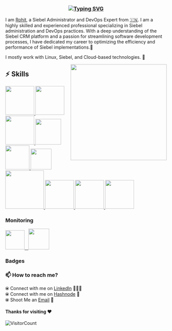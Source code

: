 <h3 align="center">
  <a href="https://git.io/typing-svg">
    <img src="https://readme-typing-svg.demolab.com?font=monoscope&weight=700&size=20&duration=3000&pause=800&center=true&vCenter=true&width=435&lines=Hi!!%2C+it's+Rohit+!;+May+your+day+be+filled;with+happiness+and+positivity!!%F0%9F%8C%BC;+%3A)" alt="Typing SVG" />
  </a>
</h3>

I am [Rohit](https://www.linkedin.com/in/rohi56/), a Siebel Administrator and DevOps Expert from [🇮🇳](https://en.wikipedia.org/wiki/India). I am a highly skilled and experienced professional specializing in Siebel administration and DevOps practices. With a deep understanding of the Siebel CRM platform and a passion for streamlining software development processes, I have dedicated my career to optimizing the efficiency and performance of Siebel implementations.🎯

I mostly work with Linux, Siebel, and Cloud-based technologies. 🚀

<img align='right' src="https://media.giphy.com/media/wwgamp8bOsx8byvKTi/giphy.gif" width="300">

## :zap: Skills
<a href="https://www.oracle.com/in/cx/siebel/" target="_blank">
  <img src="https://miro.medium.com/v2/resize:fit:500/1*ijdcwpiy_oMVvy3ndUGiVg.png" height="90" />
</a>
<a href="https://www.linux.org/" target="_blank">
  <img src="https://www.vectorlogo.zone/logos/linux/linux-icon.svg" height="90" />
</a>
<a href="https://aws.amazon.com/" target="_blank">
  <img src="https://www.vectorlogo.zone/logos/amazon_aws/amazon_aws-icon.svg" height="90" />
</a>
<a href="https://www.docker.com/" target="_blank">
  <img src="https://raw.githubusercontent.com/itsksaurabh/itsksaurabh/master/assets/docker.gif" height="80" />
</a>
<a href="https://kubernetes.io/" target="_blank">
  <img src="https://raw.githubusercontent.com/itsksaurabh/itsksaurabh/master/assets/k8s.gif" height="75" />
</a>
<a href="https://docs.gitlab.com/ee/ci/" target="_blank">
  <img src="https://raw.githubusercontent.com/itsksaurabh/itsksaurabh/master/assets/cicd.gif" height="65" />
</a>
<a href="https://www.terraform.io/" target="_blank">
  <img src="https://raw.githubusercontent.com/itsksaurabh/itsksaurabh/master/assets/terraform.gif" width="120" />
</a>
<a href="https://www.jenkins.io/" target="_blank">
  <img src="https://raw.githubusercontent.com/DARK-art108/ItsRitesh/master/assets/ll.png" height="90" />
</a>
<a href="https://www.ansible.com/" target="_blank">
  <img src="https://www.vectorlogo.zone/logos/ansible/ansible-icon.svg" height="90" />
</a>
<a href="https://pages.github.com/" target="_blank">
  <img src="https://media.giphy.com/media/kH1DBkPNyZPOk0BxrM/giphy.gif" width="90" />
</a>

### Monitoring

<p float="left">
  <a href="https://grafana.com/" target="_blank">
    <img src="https://raw.githubusercontent.com/itsksaurabh/itsksaurabh/master/assets/grafana.gif" height="60" />&nbsp;&nbsp;
  </a>
  <a href="https://prometheus.io/" target="_blank">
    <img src="https://raw.githubusercontent.com/itsksaurabh/itsksaurabh/master/assets/prometheus.gif" height="65" />
  </a>
</p>

### Badges

<div data-iframe-width="150" data-iframe-height="270" data-share-badge-id="6012a5d3-31e6-4ee6-8bcd-45c54f5e0a6a" data-share-badge-host="https://www.credly.com"></div>
<div data-iframe-width="150" data-iframe-height="270" data-share-badge-id="d4b29cbd-aeae-4257-810c-9d5911fce35c" data-share-badge-host="https://www.credly.com"></div>
<div data-iframe-width="150" data-iframe-height="270" data-share-badge-id="d83efb4a-4e05-435d-b450-eac8303a9c2c" data-share-badge-host="https://www.credly.com"></div>
<script type="text/javascript" async src="//cdn.credly.com/assets/utilities/embed.js"></script>

### 📫 How to reach me?

⦿ Connect with me on [LinkedIn](https://www.linkedin.com/in/rohi56/) 👨🏻‍💻<br>
⦿ Connect with me on [Hashnode](https://rohi56.hashnode.dev/) 💌<br>
⦿ Shoot Me an [Email](mailto:rohitramteke056@gmail.com) 💌<br>

#### Thanks for visiting :heart:
![VisitorCount](https://profile-counter.glitch.me/rohi56/count.svg)
